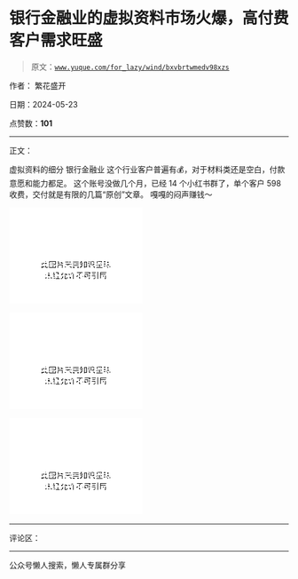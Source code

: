 # 银行金融业的虚拟资料市场火爆，高付费客户需求旺盛

> 原文：[`www.yuque.com/for_lazy/wind/bxvbrtwmedv98xzs`](https://www.yuque.com/for_lazy/wind/bxvbrtwmedv98xzs)

作者： 繁花盛开

日期：2024-05-23

点赞数：**101**

* * *

正文：

虚拟资料的细分 银行金融业 这个行业客户普遍有💰，对于材料类还是空白，付款意愿和能力都足。 这个账号没做几个月，已经 14 个小红书群了，单个客户 598
收费，交付就是有限的几篇“原创”文章。 嘎嘎的闷声赚钱～

![](img/bf86b262fa6344ed45b53bbdd462532a.png)

![](img/5a544747fbe228f3b83d0173c868b73c.png)

![](img/3f0db2deba528736a5b758d03f177743.png)

* * *

评论区：

* * *

公众号懒人搜索，懒人专属群分享